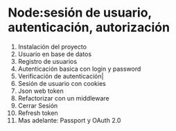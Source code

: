 # Node:sesión de usuario, autenticación, autorización

1. Instalación del proyecto
2. Usuario en base de datos
3. Registro de usuarios
4. Autenticación basica con login y password
5. Verificación de autenticación|
6. Sesión de usuario con cookies
7. Json web token
8. Refactorizar con un middleware
9. Cerrar Sesión
10. Refresh token
11. Mas adelante: Passport y OAuth 2.0